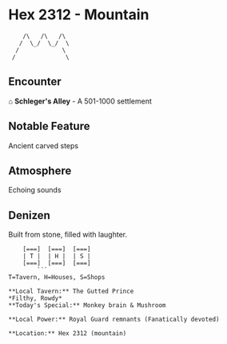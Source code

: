 # Hex 2312 - Mountain
```
    /\   /\   /\
   /  \_/  \_/  \
  /            \
 /              \
```

## Encounter

⌂ **Schleger's Alley** - A 501-1000 settlement

## Notable Feature

Ancient carved steps

## Atmosphere

Echoing sounds

## Denizen

Built from stone, filled with laughter.

```
    [===]  [===]  [===]
    | T |  | H |  | S |
    [===]  [===]  [===]
        ```
T=Tavern, H=Houses, S=Shops

**Local Tavern:** The Gutted Prince
*Filthy, Rowdy*
**Today's Special:** Monkey brain & Mushroom

**Local Power:** Royal Guard remnants (Fanatically devoted)

**Location:** Hex 2312 (mountain)
